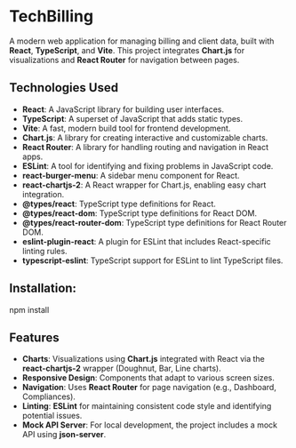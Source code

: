# TechBilling

A modern web application for managing billing and client data, built with **React**, **TypeScript**, and **Vite**. This project integrates **Chart.js** for visualizations and **React Router** for navigation between pages.

## Technologies Used

- **React**: A JavaScript library for building user interfaces.
- **TypeScript**: A superset of JavaScript that adds static types.
- **Vite**: A fast, modern build tool for frontend development.
- **Chart.js**: A library for creating interactive and customizable charts.
- **React Router**: A library for handling routing and navigation in React apps.
- **ESLint**: A tool for identifying and fixing problems in JavaScript code.
- **react-burger-menu**: A sidebar menu component for React.
- **react-chartjs-2**: A React wrapper for Chart.js, enabling easy chart integration.
- **@types/react**: TypeScript type definitions for React.
- **@types/react-dom**: TypeScript type definitions for React DOM.
- **@types/react-router-dom**: TypeScript type definitions for React Router DOM.
- **eslint-plugin-react**: A plugin for ESLint that includes React-specific linting rules.
- **typescript-eslint**: TypeScript support for ESLint to lint TypeScript files.

## Installation: 
npm install

## Features

- **Charts**: Visualizations using **Chart.js** integrated with React via the **react-chartjs-2** wrapper (Doughnut, Bar, Line charts).
- **Responsive Design**: Components that adapt to various screen sizes.
- **Navigation**: Uses **React Router** for page navigation (e.g., Dashboard, Compliances).
- **Linting**: **ESLint** for maintaining consistent code style and identifying potential issues.
- **Mock API Server**: For local development, the project includes a mock API using **json-server**.

